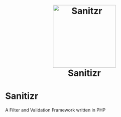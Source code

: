 <h1 align="center">
  <br>
  <a href="https://github.com/Nebalus/Sanitizr"><img src="https://raw.githubusercontent.com/Nebalus/Sanitizr/tree/dev/imgs/logo.jpg" alt="Sanitzr" width="200"></a>
  <br>
  Sanitizr
  <br>
</h1>

# Sanitizr

A Filter and Validation Framework written in PHP
